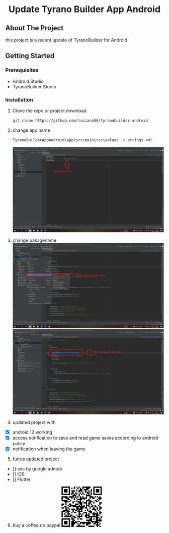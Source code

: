 <h1 align="center">Update Tyrano Builder App Android</h1>

<!-- ABOUT THE PROJECT -->
## About The Project
this project is a recent update of TyranoBuilder for Android

<!-- GETTING STARTED -->
## Getting Started
### Prerequisites
* Android Studio
* TyranoBuilder Studio

### Installation
1. Clone the repo or project download
   ```sh
   git clone https://github.com/lucianoGG/tyranobuilder-android
   ```

2. change app name
   ```sh
   TyranoBuilderAppAndroid\app\src\main\res\values -> strings.xml
   ```
   ![alt text](images-ignore/change-app-name.png)
   
   
3. change pakagename
![alt text](images-ignore/change-package-name.png)
![alt text](images-ignore/change-package-name2.png)


4. updated project with
- [x] android 12 working
- [x] access notification to save and read game saves according to android policy
- [x] notification when leaving the game

5. futres updated project
- [] ads by google admob
- [] iOS
- [] Flutter

6. buy a coffee on paypal
![alt text](images-ignore/QRCode.png)

